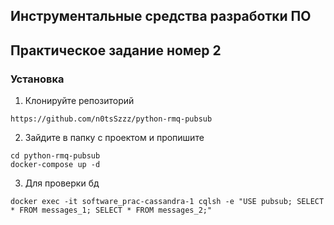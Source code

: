 ## Инструментальные средства разработки ПО
## Практическое задание номер 2

### Установка

1. Клонируйте репозиторий
```
https://github.com/n0tsSzzz/python-rmq-pubsub
```

2. Зайдите в папку с проектом и пропишите
```
cd python-rmq-pubsub
docker-compose up -d
```

3. Для проверки бд
```
docker exec -it software_prac-cassandra-1 cqlsh -e "USE pubsub; SELECT * FROM messages_1; SELECT * FROM messages_2;"
```
